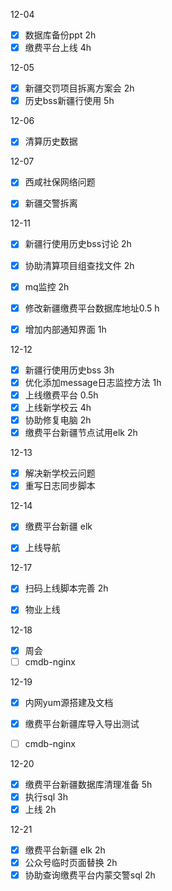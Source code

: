 12-04

- [x] 数据库备份ppt 2h
- [x] 缴费平台上线 4h

12-05

- [x] 新疆交罚项目拆离方案会 2h
- [x] 历史bss新疆行使用  5h

12-06

- [x] 清算历史数据

12-07

- [x] 西咸社保网络问题
- [x] 新疆交警拆离



12-11

- [x] 新疆行使用历史bss讨论  2h


- [x] 协助清算项目组查找文件 2h
- [x] mq监控 2h
- [x] 修改新疆缴费平台数据库地址0.5 h
- [x] 增加内部通知界面 1h 


12-12

- [x] 新疆行使用历史bss  3h
- [x] 优化添加message日志监控方法 1h
- [x] 上线缴费平台  0.5h
- [x] 上线新学校云   4h
- [x] 协助修复电脑  2h
- [x] 缴费平台新疆节点试用elk 2h

12-13

- [x] 解决新学校云问题
- [x] 重写日志同步脚本

12-14

- [x] 缴费平台新疆 elk
- [x] 上线导航



12-17

- [x] 扫码上线脚本完善  2h


- [x] 物业上线

12-18

- [x] 周会
- [ ] cmdb-nginx

12-19

- [x] 内网yum源搭建及文档
- [x] 缴费平台新疆库导入导出测试
- [ ] cmdb-nginx


12-20

- [x] 缴费平台新疆数据库清理准备 5h
- [x] 执行sql 3h
- [x] 上线 2h

12-21

- [x] 缴费平台新疆 elk 2h
- [x] 公众号临时页面替换 2h
- [x] 协助查询缴费平台内蒙交警sql 2h